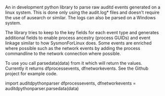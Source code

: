 An in development python library to parse raw auditd events generated on a linux system. This is done only using the audit.log* files and doesn't require the use of ausearch or similar. The logs can also be parsed on a Windows system.

The library tries to keep to the key fields for each event type and generates additional fields to enable process ancestry (process GUIDs) and event linkage similar to how SysmonForLinux does. Some events are enriched where possible such as the network events by adding the process commandline to the network connection where possible.

To use you call parsedata(data) from it which will return the values. Currently it returns dfprocessevents, dfnetworkevents. See the Github project for example code.

import auditdpythonparser
dfprocessevents, dfnetworkevents = auditdpythonparser.parsedata(data)

